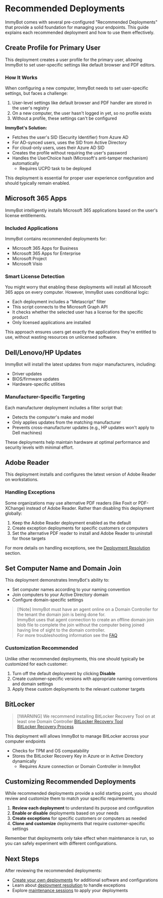 # Recommended Deployments

ImmyBot comes with several pre-configured "Recommended Deployments" that provide a solid foundation for managing your endpoints. This guide explains each recommended deployment and how to use them effectively.

## Create Profile for Primary User

This deployment creates a user profile for the primary user, allowing ImmyBot to set user-specific settings like default browser and PDF editors.

### How It Works

When configuring a new computer, ImmyBot needs to set user-specific settings, but faces a challenge:

1. User-level settings like default browser and PDF handler are stored in the user's registry
2. On a new computer, the user hasn't logged in yet, so no profile exists
3. Without a profile, these settings can't be configured

**ImmyBot's Solution:**
- Fetches the user's SID (Security Identifier) from Azure AD
- For AD-synced users, uses the SID from Active Directory
- For cloud-only users, uses their Azure AD SID
- Creates the profile without requiring the user's password
- Handles the UserChoice hash (Microsoft's anti-tamper mechanism) automatically
  - Requires UCPD task to be deployed

This deployment is essential for proper user experience configuration and should typically remain enabled.

## Microsoft 365 Apps

ImmyBot intelligently installs Microsoft 365 applications based on the user's license entitlements.

### Included Applications

ImmyBot contains recommended deployments for:
* Microsoft 365 Apps for Business
* Microsoft 365 Apps for Enterprise
* Microsoft Project
* Microsoft Visio

### Smart License Detection

You might worry that enabling these deployments will install all Microsoft 365 apps on every computer. However, ImmyBot uses conditional logic:

- Each deployment includes a "Metascript" filter
- This script connects to the Microsoft Graph API
- It checks whether the selected user has a license for the specific product
- Only licensed applications are installed

This approach ensures users get exactly the applications they're entitled to use, without wasting resources on unlicensed software.

## Dell/Lenovo/HP Updates

ImmyBot will install the latest updates from major manufacturers, including:
- Driver updates
- BIOS/firmware updates
- Hardware-specific utilities

### Manufacturer-Specific Targeting

Each manufacturer deployment includes a filter script that:
- Detects the computer's make and model
- Only applies updates from the matching manufacturer
- Prevents cross-manufacturer updates (e.g., HP updates won't apply to Dell machines)

These deployments help maintain hardware at optimal performance and security levels with minimal effort.

## Adobe Reader

This deployment installs and configures the latest version of Adobe Reader on workstations.

### Handling Exceptions

Some organizations may use alternative PDF readers (like Foxit or PDF-XChange) instead of Adobe Reader. Rather than disabling this deployment globally:

1. Keep the Adobe Reader deployment enabled as the default
2. Create exception deployments for specific customers or computers
3. Set the alternative PDF reader to install and Adobe Reader to uninstall for those targets

For more details on handling exceptions, see the [Deployment Resolution](/Documentation/Reference/terminology.md#deployment-resolution) section.

## Set Computer Name and Domain Join

This deployment demonstrates ImmyBot's ability to:
- Set computer names according to your naming convention
- Join computers to your Active Directory domain
- Configure domain-specific settings

> [!Note] ImmyBot must have an agent online on a Domain Controller for the tenant the domain join is being done for.  
> ImmyBot uses that agent connection to create an offline domain join blob file to complete the join without the computer being joined having line of sight to the domain controller.  
> For more troubleshooting information see the [FAQ](/Documentation/FAQ.html#domain-join-didn-t-work-what-gives)

### Customization Recommended

Unlike other recommended deployments, this one should typically be customized for each customer:

1. Turn off the default deployment by clicking **Disable**
2. Create customer-specific versions with appropriate naming conventions and domain settings
3. Apply these custom deployments to the relevant customer targets

## BitLocker

> [!WARNING] We recommend installing BitLocker Recovery Tool on at least one Domain Controller
> [BitLocker Recovery Tool](https://learn.microsoft.com/en-us/windows/security/operating-system-security/data-protection/bitlocker/recovery-process#helpdesk-recovery-in-active-directory-domain-services)
> <br> [BitLocker Recovery Process](https://learn.microsoft.com/en-us/windows/security/operating-system-security/data-protection/bitlocker/recovery-process)

This deployment will allows ImmyBot to manage BitLocker accross your computer endpoints
- Checks for TPM and OS compatability
- Stores the BitLocker Recovery Key in Azure or in Active Directory dynamically
  - Requires Azure connection or Domain Controller in ImmyBot


## Customizing Recommended Deployments

While recommended deployments provide a solid starting point, you should review and customize them to match your specific requirements:

1. **Review each deployment** to understand its purpose and configuration
2. **Enable or disable** deployments based on your needs
3. **Create exceptions** for specific customers or computers as needed
4. **Clone and customize** deployments that require customer-specific settings

Remember that deployments only take effect when maintenance is run, so you can safely experiment with different configurations.

## Next Steps

After reviewing the recommended deployments:

- [Create your own deployments](/Documentation/HowToGuides/creating-managing-deployments.md) for additional software and configurations
- Learn about [deployment resolution](/Documentation/Reference/terminology.md#deployment-resolution) to handle exceptions
- Explore [maintenance sessions](/Documentation/Reference/terminology.md#maintenance-session) to apply your deployments


